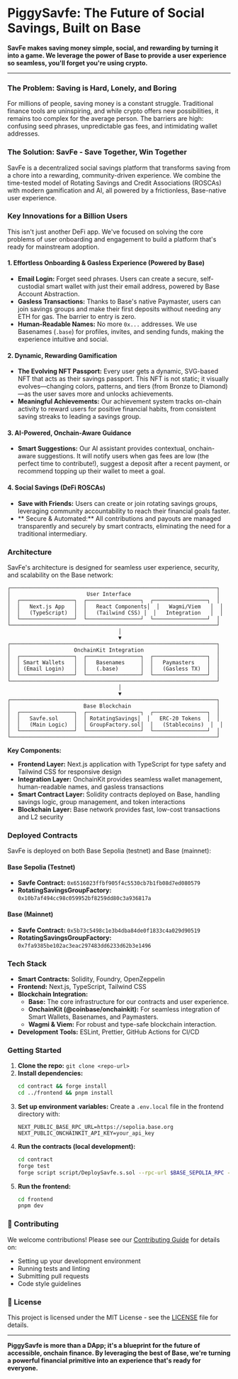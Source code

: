 # PiggySavfe: The Future of Social Savings, Built on Base

**SavFe makes saving money simple, social, and rewarding by turning it into a game. We leverage the power of Base to provide a user experience so seamless, you'll forget you're using crypto.**

---

### The Problem: Saving is Hard, Lonely, and Boring

For millions of people, saving money is a constant struggle. Traditional finance tools are uninspiring, and while crypto offers new possibilities, it remains too complex for the average person. The barriers are high: confusing seed phrases, unpredictable gas fees, and intimidating wallet addresses.

### The Solution: SavFe - Save Together, Win Together

SavFe is a decentralized social savings platform that transforms saving from a chore into a rewarding, community-driven experience. We combine the time-tested model of Rotating Savings and Credit Associations (ROSCAs) with modern gamification and AI, all powered by a frictionless, Base-native user experience.

### Key Innovations for a Billion Users

This isn't just another DeFi app. We've focused on solving the core problems of user onboarding and engagement to build a platform that's ready for mainstream adoption.

#### 1. Effortless Onboarding & Gasless Experience (Powered by Base)
*   **Email Login:** Forget seed phrases. Users can create a secure, self-custodial smart wallet with just their email address, powered by Base Account Abstraction.
*   **Gasless Transactions:** Thanks to Base's native Paymaster, users can join savings groups and make their first deposits without needing any ETH for gas. The barrier to entry is zero.
*   **Human-Readable Names:** No more `0x...` addresses. We use Basenames (`.base`) for profiles, invites, and sending funds, making the experience intuitive and social.

#### 2. Dynamic, Rewarding Gamification
*   **The Evolving NFT Passport:** Every user gets a dynamic, SVG-based NFT that acts as their savings passport. This NFT is not static; it visually evolves—changing colors, patterns, and tiers (from Bronze to Diamond)—as the user saves more and unlocks achievements.
*   **Meaningful Achievements:** Our achievement system tracks on-chain activity to reward users for positive financial habits, from consistent saving streaks to leading a savings group.

#### 3. AI-Powered, Onchain-Aware Guidance
*   **Smart Suggestions:** Our AI assistant provides contextual, onchain-aware suggestions. It will notify users when gas fees are low (the perfect time to contribute!), suggest a deposit after a recent payment, or recommend topping up their wallet to meet a goal.

#### 4. Social Savings (DeFi ROSCAs)
*   **Save with Friends:** Users can create or join rotating savings groups, leveraging community accountability to reach their financial goals faster.
*   ** Secure & Automated:** All contributions and payouts are managed transparently and securely by smart contracts, eliminating the need for a traditional intermediary.

### Architecture

SavFe's architecture is designed for seamless user experience, security, and scalability on the Base network:

```
┌─────────────────────────────────────────────────────────────────┐
│                        User Interface                           │
│  ┌─────────────────┐  ┌─────────────────┐  ┌─────────────────┐  │
│  │   Next.js App   │  │   React Components│  │   Wagmi/Viem   │  │
│  │   (TypeScript)  │  │   (Tailwind CSS) │  │   Integration   │  │
│  └─────────────────┘  └─────────────────┘  └─────────────────┘  │
└─────────────────────────────────────────────────────────────────┘
                                   │
                                   ▼
┌─────────────────────────────────────────────────────────────────┐
│                    OnchainKit Integration                       │
│  ┌─────────────────┐  ┌─────────────────┐  ┌─────────────────┐  │
│  │ Smart Wallets   │  │   Basenames     │  │   Paymasters    │  │
│  │ (Email Login)   │  │   (.base)       │  │   (Gasless TX)  │  │
│  └─────────────────┘  └─────────────────┘  └─────────────────┘  │
└─────────────────────────────────────────────────────────────────┘
                                   │
                                   ▼
┌─────────────────────────────────────────────────────────────────┐
│                       Base Blockchain                           │
│  ┌─────────────────┐  ┌─────────────────┐  ┌─────────────────┐  │
│  │   Savfe.sol     │  │ RotatingSavings│  │   ERC-20 Tokens  │  │
│  │   (Main Logic)  │  │ GroupFactory.sol│  │   (Stablecoins)  │  │
│  └─────────────────┘  └─────────────────┘  └─────────────────┘  │
└─────────────────────────────────────────────────────────────────┘
```

**Key Components:**
- **Frontend Layer:** Next.js application with TypeScript for type safety and Tailwind CSS for responsive design
- **Integration Layer:** OnchainKit provides seamless wallet management, human-readable names, and gasless transactions
- **Smart Contract Layer:** Solidity contracts deployed on Base, handling savings logic, group management, and token interactions
- **Blockchain Layer:** Base network provides fast, low-cost transactions and L2 security

### Deployed Contracts

SavFe is deployed on both Base Sepolia (testnet) and Base (mainnet):

#### Base Sepolia (Testnet)
- **Savfe Contract:** `0x6516023ffbf905f4c5530cb7b1fb08d7ed080579`
- **RotatingSavingsGroupFactory:** `0x10b7af494cc98c059952bf8259dd80c3a936817a`

#### Base (Mainnet)
- **Savfe Contract:** `0x5b73c5498c1e3b4dba84de0f1833c4a029d90519`
- **RotatingSavingsGroupFactory:** `0x7fa9385be102ac3eac297483dd6233d62b3e1496`

### Tech Stack

*   **Smart Contracts:** Solidity, Foundry, OpenZeppelin
*   **Frontend:** Next.js, TypeScript, Tailwind CSS
*   **Blockchain Integration:**
    *   **Base:** The core infrastructure for our contracts and user experience.
    *   **OnchainKit (@coinbase/onchainkit):** For seamless integration of Smart Wallets, Basenames, and Paymasters.
    *   **Wagmi & Viem:** For robust and type-safe blockchain interaction.
*   **Development Tools:** ESLint, Prettier, GitHub Actions for CI/CD

### Getting Started

1.  **Clone the repo:** `git clone <repo-url>`
2.  **Install dependencies:**
    ```bash
    cd contract && forge install
    cd ../frontend && pnpm install
    ```
3.  **Set up environment variables:**
    Create a `.env.local` file in the frontend directory with:
    ```env
    NEXT_PUBLIC_BASE_RPC_URL=https://sepolia.base.org
    NEXT_PUBLIC_ONCHAINKIT_API_KEY=your_api_key
    ```
4.  **Run the contracts (local development):**
    ```bash
    cd contract
    forge test
    forge script script/DeploySavfe.s.sol --rpc-url $BASE_SEPOLIA_RPC --private-key $PRIVATE_KEY --broadcast
    ```
5.  **Run the frontend:**
    ```bash
    cd frontend
    pnpm dev
    ```

### 🤝 Contributing

We welcome contributions! Please see our [Contributing Guide](CONTRIBUTING.md) for details on:

- Setting up your development environment
- Running tests and linting
- Submitting pull requests
- Code style guidelines

### 📄 License

This project is licensed under the MIT License - see the [LICENSE](LICENSE) file for details.

---

**PiggySavfe is more than a DApp; it's a blueprint for the future of accessible, onchain finance. By leveraging the best of Base, we're turning a powerful financial primitive into an experience that's ready for everyone.**

